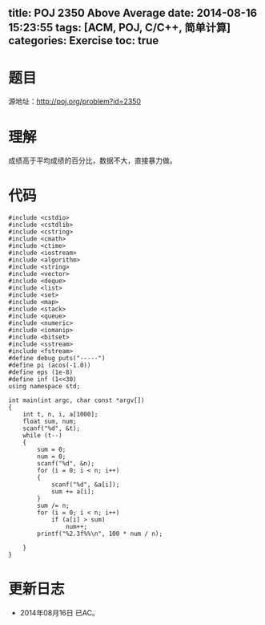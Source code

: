 title: POJ 2350 Above Average
date: 2014-08-16 15:23:55
tags: [ACM, POJ, C/C++, 简单计算]
categories: Exercise
toc: true
---
# 题目
源地址：http://poj.org/problem?id=2350

# 理解
成绩高于平均成绩的百分比，数据不大，直接暴力做。

<!-- more -->

# 代码
```
#include <cstdio>
#include <cstdlib>
#include <cstring>
#include <cmath>
#include <ctime>
#include <iostream>
#include <algorithm>
#include <string>
#include <vector>
#include <deque>
#include <list>
#include <set>
#include <map>
#include <stack>
#include <queue>
#include <numeric>
#include <iomanip>
#include <bitset>
#include <sstream>
#include <fstream>
#define debug puts("-----")
#define pi (acos(-1.0))
#define eps (1e-8)
#define inf (1<<30)
using namespace std;

int main(int argc, char const *argv[])
{
    int t, n, i, a[1000];
    float sum, num;
    scanf("%d", &t);
    while (t--)
    {
        sum = 0;
        num = 0;
        scanf("%d", &n);
        for (i = 0; i < n; i++)
        {
            scanf("%d", &a[i]);
            sum += a[i];
        }
        sum /= n;
        for (i = 0; i < n; i++)
            if (a[i] > sum)
                num++;
        printf("%2.3f%%\n", 100 * num / n);

    }
}
```

# 更新日志
- 2014年08月16日 已AC。